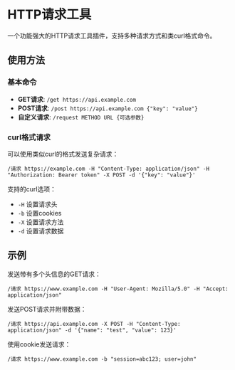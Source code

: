 # HTTP请求工具

一个功能强大的HTTP请求工具插件，支持多种请求方式和类curl格式命令。

## 使用方法

### 基本命令

- **GET请求**: `/get https://api.example.com`
- **POST请求**: `/post https://api.example.com {"key": "value"}`
- **自定义请求**: `/request METHOD URL {可选参数}`

### curl格式请求

可以使用类似curl的格式发送复杂请求：

```
/请求 https://example.com -H "Content-Type: application/json" -H "Authorization: Bearer token" -X POST -d '{"key": "value"}'
```

支持的curl选项：
- `-H` 设置请求头
- `-b` 设置cookies
- `-X` 设置请求方法
- `-d` 设置请求数据

## 示例

发送带有多个头信息的GET请求：
```
/请求 https://www.example.com -H "User-Agent: Mozilla/5.0" -H "Accept: application/json"
```

发送POST请求并附带数据：
```
/请求 https://api.example.com -X POST -H "Content-Type: application/json" -d '{"name": "test", "value": 123}'
```

使用cookie发送请求：
```
/请求 https://www.example.com -b "session=abc123; user=john"
```
